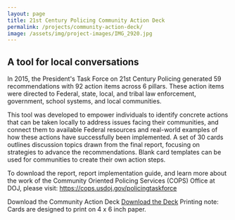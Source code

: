 ```yaml
---
layout: page
title: 21st Century Policing Community Action Deck
permalink: /projects/community-action-deck/
image: /assets/img/project-images/IMG_2920.jpg
---
```


## A tool for local conversations

In 2015, the President's Task Force on 21st Century Policing generated 59 recommendations with 92 action items across 6 pillars. These action items were directed to Federal, state, local, and tribal law enforcement, government, school systems, and local communities. 

This tool was developed to empower individuals to identify concrete actions that can be taken locally to address issues facing their communities, and connect them to available Federal resources and real-world examples of how these actions have successfully been implemented. A set of 30 cards outlines discussion topics drawn from the final report, focusing on strategies to advance the recommendations. Blank card templates can be used for communities to create their own action steps.

To download the report, report implementation guide, and learn more about the work of the Community Oriented Policing Services (COPS) Office at DOJ, please visit: https://cops.usdoj.gov/policingtaskforce

Download the Community Action Deck
<a class="usa-button" href="">Download the Deck</a>
Printing note: Cards are designed to print on 4 x 6 inch paper.


